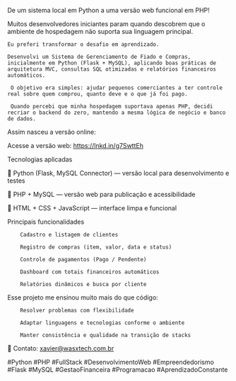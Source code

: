De um sistema local em Python a uma versão web funcional em PHP!

Muitos desenvolvedores iniciantes param quando descobrem que o ambiente de hospedagem não suporta sua linguagem principal.

    Eu preferi transformar o desafio em aprendizado.

    Desenvolvi um Sistema de Gerenciamento de Fiado e Compras, inicialmente em Python (Flask + MySQL), aplicando boas práticas de arquitetura MVC, consultas SQL otimizadas e relatórios financeiros automáticos.

     O objetivo era simples: ajudar pequenos comerciantes a ter controle real sobre quem comprou, quanto deve e o que já foi pago.

     Quando percebi que minha hospedagem suportava apenas PHP, decidi recriar o backend do zero, mantendo a mesma lógica de negócio e banco de dados.

Assim nasceu a versão online:

Acesse a versão web: https://lnkd.in/g7SwttEh

Tecnologias aplicadas

🐍 Python (Flask, MySQL Connector) — versão local para desenvolvimento e testes

🐘 PHP + MySQL — versão web para publicação e acessibilidade

🎨 HTML + CSS + JavaScript — interface limpa e funcional



Principais funcionalidades

        Cadastro e listagem de clientes

        Registro de compras (item, valor, data e status)

        Controle de pagamentos (Pago / Pendente)

        Dashboard com totais financeiros automáticos

        Relatórios dinâmicos e busca por cliente

Esse projeto me ensinou muito mais do que código:

        Resolver problemas com flexibilidade

        Adaptar linguagens e tecnologias conforme o ambiente

        Manter consistência e qualidade na transição de stacks



📧 Contato: xavier@wasxtech.com.br



 #Python #PHP #FullStack #DesenvolvimentoWeb #Empreendedorismo #Flask #MySQL #GestaoFinanceira #Programacao #AprendizadoConstante